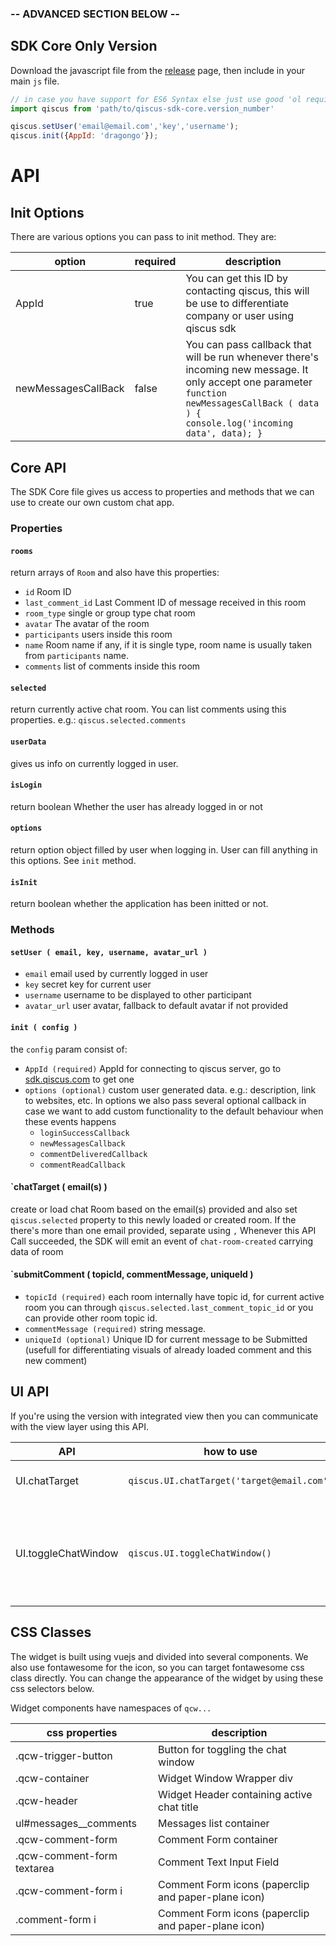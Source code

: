 

### -- ADVANCED SECTION BELOW --



## SDK Core Only Version
Download the javascript file from the [release](https://github.com/qiscus/qiscus-sdk-web/releases) page, then include in your main `js` file.

```javascript
// in case you have support for ES6 Syntax else just use good 'ol require
import qiscus from 'path/to/qiscus-sdk-core.version_number'

qiscus.setUser('email@email.com','key','username');
qiscus.init({AppId: 'dragongo'});
```


# API

## Init Options
There are various options you can pass to init method. They are:

| option              	| required 	| description                                                                                                                                                                                      	|
|---------------------	|----------	|--------------------------------------------------------------------------------------------------------------------------------------------------------------------------------------------------	|
| AppId               	| true     	| You can get this ID by contacting qiscus, this will be use to differentiate company or user using qiscus sdk                                                                                     	|
| newMessagesCallBack 	| false    	| You can pass callback that will be run whenever there's incoming new message. It only accept one parameter `function newMessagesCallBack ( data ) {    console.log('incoming data', data); } ` 	  |

## Core API
The SDK Core file gives us access to properties and methods that we can use to create our own custom chat app.
### Properties
#### `rooms`
return arrays of `Room` and also have this properties:
- `id` Room ID
- `last_comment_id` Last Comment ID of message received in this room
- `room_type` single or group type chat room
- `avatar` The avatar of the room
- `participants` users inside this room
- `name` Room name if any, if it is single type, room name is usually taken from `participants` name.
- `comments` list of comments inside this room

#### `selected`
return currently active chat room. You can list comments using this properties. e.g.: `qiscus.selected.comments`

#### `userData`
gives us info on currently logged in user.

#### `isLogin`
return boolean Whether the user has already logged in or not

#### `options`
return option object filled by user when logging in. User can fill anything in this options. See `init` method.

#### `isInit`
return boolean whether the application has been initted or not.

### Methods

#### `setUser ( email, key, username, avatar_url )`
- `email` email used by currently logged in user
- `key` secret key for current user
- `username` username to be displayed to other participant
- `avatar_url` user avatar, fallback to default avatar if not provided

#### `init ( config )`
the `config` param consist of:
- `AppId (required)` AppId for connecting to qiscus server, go to [sdk.qiscus.com](//sdk.qiscus.com) to get one
- `options (optional)` custom user generated data. e.g.: description, link to websites, etc. In options we also pass several optional callback in case we want to add custom functionality to the default behaviour when these events happens
  - `loginSuccessCallback`
  - `newMessagesCallback`
  - `commentDeliveredCallback`
  - `commentReadCallback`

#### `chatTarget ( email(s) )
create or load chat Room based on the email(s) provided and also set `qiscus.selected` property to this newly loaded or created room. If the there's more than one email provided, separate using `,`
Whenever this API Call succeeded, the SDK will emit an event of `chat-room-created` carrying data of room

#### `submitComment ( topicId, commentMessage, uniqueId )
- `topicId (required)` each room internally have topic id, for current active room you can through `qiscus.selected.last_comment_topic_id` or you can provide other room topic id.
- `commentMessage (required)` string message.
- `uniqueId (optional)` Unique ID for current message to be Submitted (usefull for differentiating visuals of already loaded comment and this new comment)

## UI API
If you're using the version with integrated view then you can communicate with the view layer using this API.

| API              	| how to use 	| description                                                                                                                                                                                      	|
|---------------------	|----------	|----------------------------------------------------------------------------	|
| UI.chatTarget            | `qiscus.UI.chatTarget('target@email.com')` | Have a chat with target email |
| UI.toggleChatWindow 	    | `qiscus.UI.toggleChatWindow()` | Toggle Chat Window Widget (maximize and minimize state) 	  |

## CSS Classes

The widget is built using vuejs and divided into several components. We also use fontawesome for the icon, so you can target fontawesome css class directly. You can change the appearance of the widget by using these css selectors below.

Widget components have namespaces of `qcw...`

| css properties | description |
|----- | ---- |
| .qcw-trigger-button | Button for toggling the chat window | 
| .qcw-container | Widget Window Wrapper div |
| .qcw-header | Widget Header containing active chat title |
| ul#messages__comments | Messages list container |
| .qcw-comment-form | Comment Form container |
| .qcw-comment-form textarea | Comment Text Input Field |
| .qcw-comment-form i | Comment Form icons (paperclip and paper-plane icon) | 
| .comment-form i | Comment Form icons (paperclip and paper-plane icon) | 

